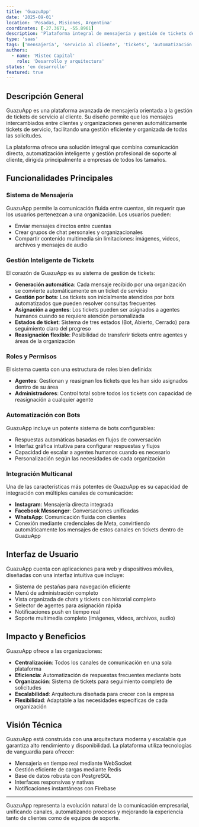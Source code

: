 ```yaml
---
title: 'GuazuApp'
date: '2025-09-01'
location: 'Posadas, Misiones, Argentina'
coordinates: [-27.3671, -55.8961]
description: 'Plataforma integral de mensajería y gestión de tickets de servicio con integración multicanal para empresas.'
type: 'saas'
tags: ['mensajería', 'servicio al cliente', 'tickets', 'automatización', 'bots', 'multicanal']
authors:
  - name: 'Mistec Capital'
    role: 'Desarrollo y arquitectura'
status: 'en desarrollo'
featured: true
---
```


## Descripción General

GuazuApp es una plataforma avanzada de mensajería orientada a la gestión de tickets de servicio al cliente. Su diseño permite que los mensajes intercambiados entre clientes y organizaciones generen automáticamente tickets de servicio, facilitando una gestión eficiente y organizada de todas las solicitudes.

La plataforma ofrece una solución integral que combina comunicación directa, automatización inteligente y gestión profesional de soporte al cliente, dirigida principalmente a empresas de todos los tamaños.

## Funcionalidades Principales

### Sistema de Mensajería

GuazuApp permite la comunicación fluida entre cuentas, sin requerir que los usuarios pertenezcan a una organización. Los usuarios pueden:

- Enviar mensajes directos entre cuentas
- Crear grupos de chat personales y organizacionales
- Compartir contenido multimedia sin limitaciones: imágenes, videos, archivos y mensajes de audio

### Gestión Inteligente de Tickets

El corazón de GuazuApp es su sistema de gestión de tickets:

- **Generación automática**: Cada mensaje recibido por una organización se convierte automáticamente en un ticket de servicio
- **Gestión por bots**: Los tickets son inicialmente atendidos por bots automatizados que pueden resolver consultas frecuentes
- **Asignación a agentes**: Los tickets pueden ser asignados a agentes humanos cuando se requiere atención personalizada
- **Estados de ticket**: Sistema de tres estados (Bot, Abierto, Cerrado) para seguimiento claro del progreso
- **Reasignación flexible**: Posibilidad de transferir tickets entre agentes y áreas de la organización

### Roles y Permisos

El sistema cuenta con una estructura de roles bien definida:

- **Agentes**: Gestionan y reasignan los tickets que les han sido asignados dentro de su área
- **Administradores**: Control total sobre todos los tickets con capacidad de reasignación a cualquier agente

### Automatización con Bots

GuazuApp incluye un potente sistema de bots configurables:

- Respuestas automáticas basadas en flujos de conversación
- Interfaz gráfica intuitiva para configurar respuestas y flujos
- Capacidad de escalar a agentes humanos cuando es necesario
- Personalización según las necesidades de cada organización

### Integración Multicanal

Una de las características más potentes de GuazuApp es su capacidad de integración con múltiples canales de comunicación:

- **Instagram**: Mensajería directa integrada
- **Facebook Messenger**: Conversaciones unificadas
- **WhatsApp**: Comunicación fluida con clientes
- Conexión mediante credenciales de Meta, convirtiendo automáticamente los mensajes de estos canales en tickets dentro de GuazuApp

## Interfaz de Usuario

GuazuApp cuenta con aplicaciones para web y dispositivos móviles, diseñadas con una interfaz intuitiva que incluye:

- Sistema de pestañas para navegación eficiente
- Menú de administración completo
- Vista organizada de chats y tickets con historial completo
- Selector de agentes para asignación rápida
- Notificaciones push en tiempo real
- Soporte multimedia completo (imágenes, videos, archivos, audio)

## Impacto y Beneficios

GuazuApp ofrece a las organizaciones:

- **Centralización**: Todos los canales de comunicación en una sola plataforma
- **Eficiencia**: Automatización de respuestas frecuentes mediante bots
- **Organización**: Sistema de tickets para seguimiento completo de solicitudes
- **Escalabilidad**: Arquitectura diseñada para crecer con la empresa
- **Flexibilidad**: Adaptable a las necesidades específicas de cada organización

## Visión Técnica

GuazuApp está construida con una arquitectura moderna y escalable que garantiza alto rendimiento y disponibilidad. La plataforma utiliza tecnologías de vanguardia para ofrecer:

- Mensajería en tiempo real mediante WebSocket
- Gestión eficiente de cargas mediante Redis
- Base de datos robusta con PostgreSQL
- Interfaces responsivas y nativas
- Notificaciones instantáneas con Firebase

---

GuazuApp representa la evolución natural de la comunicación empresarial, unificando canales, automatizando procesos y mejorando la experiencia tanto de clientes como de equipos de soporte.
